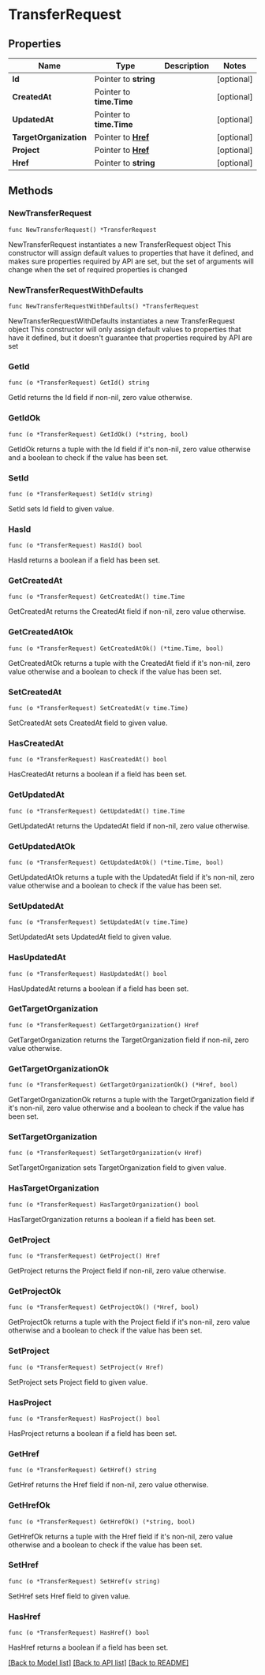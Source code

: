 # TransferRequest

## Properties

Name | Type | Description | Notes
------------ | ------------- | ------------- | -------------
**Id** | Pointer to **string** |  | [optional] 
**CreatedAt** | Pointer to **time.Time** |  | [optional] 
**UpdatedAt** | Pointer to **time.Time** |  | [optional] 
**TargetOrganization** | Pointer to [**Href**](Href.md) |  | [optional] 
**Project** | Pointer to [**Href**](Href.md) |  | [optional] 
**Href** | Pointer to **string** |  | [optional] 

## Methods

### NewTransferRequest

`func NewTransferRequest() *TransferRequest`

NewTransferRequest instantiates a new TransferRequest object
This constructor will assign default values to properties that have it defined,
and makes sure properties required by API are set, but the set of arguments
will change when the set of required properties is changed

### NewTransferRequestWithDefaults

`func NewTransferRequestWithDefaults() *TransferRequest`

NewTransferRequestWithDefaults instantiates a new TransferRequest object
This constructor will only assign default values to properties that have it defined,
but it doesn't guarantee that properties required by API are set

### GetId

`func (o *TransferRequest) GetId() string`

GetId returns the Id field if non-nil, zero value otherwise.

### GetIdOk

`func (o *TransferRequest) GetIdOk() (*string, bool)`

GetIdOk returns a tuple with the Id field if it's non-nil, zero value otherwise
and a boolean to check if the value has been set.

### SetId

`func (o *TransferRequest) SetId(v string)`

SetId sets Id field to given value.

### HasId

`func (o *TransferRequest) HasId() bool`

HasId returns a boolean if a field has been set.

### GetCreatedAt

`func (o *TransferRequest) GetCreatedAt() time.Time`

GetCreatedAt returns the CreatedAt field if non-nil, zero value otherwise.

### GetCreatedAtOk

`func (o *TransferRequest) GetCreatedAtOk() (*time.Time, bool)`

GetCreatedAtOk returns a tuple with the CreatedAt field if it's non-nil, zero value otherwise
and a boolean to check if the value has been set.

### SetCreatedAt

`func (o *TransferRequest) SetCreatedAt(v time.Time)`

SetCreatedAt sets CreatedAt field to given value.

### HasCreatedAt

`func (o *TransferRequest) HasCreatedAt() bool`

HasCreatedAt returns a boolean if a field has been set.

### GetUpdatedAt

`func (o *TransferRequest) GetUpdatedAt() time.Time`

GetUpdatedAt returns the UpdatedAt field if non-nil, zero value otherwise.

### GetUpdatedAtOk

`func (o *TransferRequest) GetUpdatedAtOk() (*time.Time, bool)`

GetUpdatedAtOk returns a tuple with the UpdatedAt field if it's non-nil, zero value otherwise
and a boolean to check if the value has been set.

### SetUpdatedAt

`func (o *TransferRequest) SetUpdatedAt(v time.Time)`

SetUpdatedAt sets UpdatedAt field to given value.

### HasUpdatedAt

`func (o *TransferRequest) HasUpdatedAt() bool`

HasUpdatedAt returns a boolean if a field has been set.

### GetTargetOrganization

`func (o *TransferRequest) GetTargetOrganization() Href`

GetTargetOrganization returns the TargetOrganization field if non-nil, zero value otherwise.

### GetTargetOrganizationOk

`func (o *TransferRequest) GetTargetOrganizationOk() (*Href, bool)`

GetTargetOrganizationOk returns a tuple with the TargetOrganization field if it's non-nil, zero value otherwise
and a boolean to check if the value has been set.

### SetTargetOrganization

`func (o *TransferRequest) SetTargetOrganization(v Href)`

SetTargetOrganization sets TargetOrganization field to given value.

### HasTargetOrganization

`func (o *TransferRequest) HasTargetOrganization() bool`

HasTargetOrganization returns a boolean if a field has been set.

### GetProject

`func (o *TransferRequest) GetProject() Href`

GetProject returns the Project field if non-nil, zero value otherwise.

### GetProjectOk

`func (o *TransferRequest) GetProjectOk() (*Href, bool)`

GetProjectOk returns a tuple with the Project field if it's non-nil, zero value otherwise
and a boolean to check if the value has been set.

### SetProject

`func (o *TransferRequest) SetProject(v Href)`

SetProject sets Project field to given value.

### HasProject

`func (o *TransferRequest) HasProject() bool`

HasProject returns a boolean if a field has been set.

### GetHref

`func (o *TransferRequest) GetHref() string`

GetHref returns the Href field if non-nil, zero value otherwise.

### GetHrefOk

`func (o *TransferRequest) GetHrefOk() (*string, bool)`

GetHrefOk returns a tuple with the Href field if it's non-nil, zero value otherwise
and a boolean to check if the value has been set.

### SetHref

`func (o *TransferRequest) SetHref(v string)`

SetHref sets Href field to given value.

### HasHref

`func (o *TransferRequest) HasHref() bool`

HasHref returns a boolean if a field has been set.


[[Back to Model list]](../README.md#documentation-for-models) [[Back to API list]](../README.md#documentation-for-api-endpoints) [[Back to README]](../README.md)


